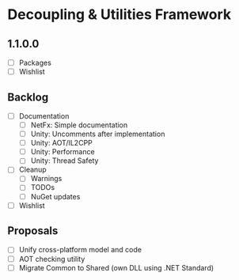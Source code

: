 # Decoupling & Utilities Framework

## 1.1.0.0

- [ ] Packages
- [ ] Wishlist

## Backlog

- [ ] Documentation
  - [ ] NetFx: Simple documentation
  - [ ] Unity: Uncomments after implementation
  - [ ] Unity: AOT/IL2CPP
  - [ ] Unity: Performance
  - [ ] Unity: Thread Safety
- [ ] Cleanup
  - [ ] Warnings
  - [ ] TODOs
  - [ ] NuGet updates
- [ ] Wishlist

## Proposals

- [ ] Unify cross-platform model and code
- [ ] AOT checking utility
- [ ] Migrate Common to Shared (own DLL using .NET Standard)
